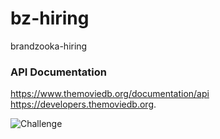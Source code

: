 # bz-hiring
brandzooka-hiring



### API Documentation
https://www.themoviedb.org/documentation/api
https://developers.themoviedb.org.



![Challenge]('./challenge.png')